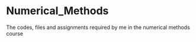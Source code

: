 # Numerical_Methods
The codes, files and assignments required by me in the numerical methods course
